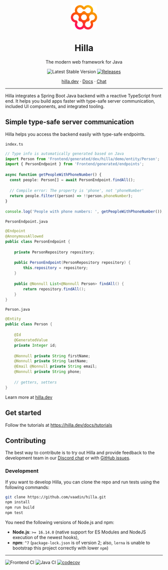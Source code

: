 <div align="center">
<img src="hilla-logo.svg" style="width: 6em;">
<h1>Hilla</h1>

The modern web framework
for Java

![Latest Stable Version](https://img.shields.io/npm/v/@hilla/frontend.svg)
[![Releases](https://img.shields.io/badge/maven-v1.0.3-1d77e4)](https://github.com/vaadin/hilla/releases)
  
[hilla.dev](https://hilla.dev) · [Docs](https://hilla.dev/docs) · [Chat](https://discord.gg/MYFq5RTbBn)

</div>

---

Hilla integrates a Spring Boot Java backend with a reactive TypeScript front end. It helps you build apps faster with type-safe server communication, included UI components, and integrated tooling.

## Simple type-safe server communication

Hilla helps you access the backend easily with type-safe endpoints.

`index.ts`

```ts
// Type info is automatically generated based on Java
import Person from 'Frontend/generated/dev/hilla/demo/entity/Person';
import { PersonEndpoint } from 'Frontend/generated/endpoints';

async function getPeopleWithPhoneNumber() {
  const people: Person[] = await PersonEndpoint.findAll();

  // Compile error: The property is 'phone', not 'phoneNumber'
  return people.filter((person) => !!person.phoneNumber);
}

console.log('People with phone numbers: ', getPeopleWithPhoneNumber());
```

`PersonEndpoint.java`

```java
@Endpoint
@AnonymousAllowed
public class PersonEndpoint {

    private PersonRepository repository;

    public PersonEndpoint(PersonRepository repository) {
        this.repository = repository;
    }

    public @Nonnull List<@Nonnull Person> findAll() {
        return repository.findAll();
    }
}
```

`Person.java`

```java
@Entity
public class Person {

    @Id
    @GeneratedValue
    private Integer id;

    @Nonnull private String firstName;
    @Nonnull private String lastName;
    @Email @Nonnull private String email;
    @Nonnull private String phone;

    // getters, setters
}
```

Learn more at [hilla.dev](https://hilla.dev)

## Get started

Follow the tutorials at https://hilla.dev/docs/tutorials

## Contributing

The best way to contribute is to try out Hilla and provide feedback to the development team in our [Discord chat](https://discord.gg/MYFq5RTbBn) or with [GitHub issues](https://github.com/vaadin/hilla/issues).

### Development

If you want to develop Hilla, you can clone the repo and run tests using the following commands:

```sh
git clone https://github.com/vaadin/hilla.git
npm install
npm run build
npm test
```

You need the following versions of Node.js and npm:

- **Node.js**: `>= 16.14.0` (native support for ES Modules and NodeJS execution of the newest hooks),
- **npm**: `^7` (`package-lock.json` is of version 2; also, `lerna` is unable to bootstrap this project correctly with lower `npm`)

---

![Frontend CI](https://github.com/vaadin/hilla/actions/workflows/ts.yml/badge.svg)
![Java CI](https://github.com/vaadin/hilla/actions/workflows/java.yml/badge.svg)
[![codecov](https://codecov.io/gh/vaadin/hilla/branch/main/graph/badge.svg?token=PQMTMS8ECC)](https://codecov.io/gh/vaadin/hilla)
